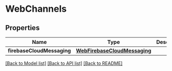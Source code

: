 # WebChannels

## Properties
Name | Type | Description | Notes
------------ | ------------- | ------------- | -------------
**firebaseCloudMessaging** | [**WebFirebaseCloudMessaging**](WebFirebaseCloudMessaging.md) |  | [optional] 

[[Back to Model list]](../README.md#models) [[Back to API list]](../README.md#api-endpoints) [[Back to README]](../README.md)



